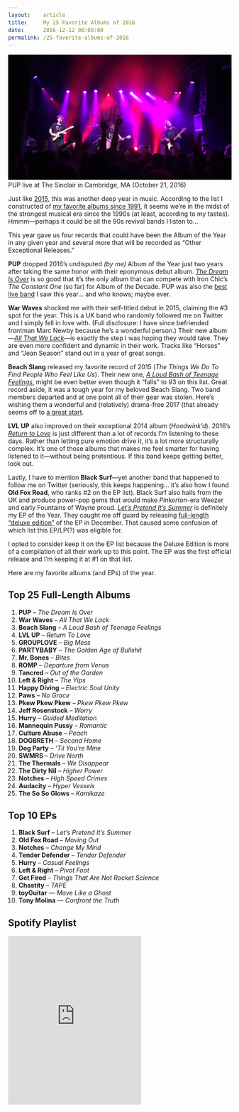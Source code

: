```yaml
---
layout:    article
title:     My 25 Favorite Albums of 2016
date:      2016-12-12 08:00:00
permalink: /25-favorite-albums-of-2016
---
```


<div class="banner-image">
  <img src="/assets/pup.jpg" alt="PUP" />
  <span class="caption">PUP live at The Sinclair in Cambridge, MA (October 21, 2016)</span>
</div>

Just like [2015](25-favorite-albums-of-2015), this was another deep year in music. According to the list I constructed of [my favorite albums since 1991](/retroactive-albums-of-the-year), it seems we’re in the midst of the strongest musical era since the 1990s (at least, according to my tastes). Hmmm—perhaps it could be all the 90s revival bands I listen to…

This year gave us four records that could have been the Album of the Year in any given year and several more that will be recorded as “Other Exceptional Releases.”

**PUP** dropped 2016’s undisputed *(by me)* Album of the Year just two years after taking the same honor with their eponymous debut album. [*The Dream Is Over*](https://puptheband.bandcamp.com/album/the-dream-is-over) is so good that it’s the only album that can compete with Iron Chic’s *The Constant One* (so far) for Album of the Decade. PUP was also the [best live band](https://www.instagram.com/p/BL2n2CWhvDUQVbpnqVy8xqXfDHJQ1ZZuqahhiY0/) I saw this year… and who knows; maybe ever.

**War Waves** shocked me with their self-titled debut in 2015, claiming the #3 spot for the year. This is a UK band who randomly followed me on Twitter and I simply fell in love with. (Full disclosure: I have since befriended frontman Marc Newby because he’s a wonderful person.) Their new album—[*All That We Lack*](https://warwaves.bandcamp.com/album/all-that-we-lack)—is exactly the step I was hoping they would take. They are even more confident and dynamic in their work. Tracks like “Horses” and “Jean Season” stand out in a year of great songs.

**Beach Slang** released my favorite record of 2015 (*The Things We Do To Find People Who Feel Like Us*). Their new one, [*A Loud Bash of Teenage Feelings*](https://beachslang.bandcamp.com/album/a-loud-bash-of-teenage-feelings), might be even better even though it “falls” to #3 on this list. Great record aside, it was a tough year for my beloved Beach Slang. Two band members departed and at one point all of their gear was stolen. Here’s wishing them a wonderful and (relatively) drama-free 2017 (that already seems off to [a great start](http://www.spin.com/2016/12/beach-slang-touring-lineup).

**LVL UP** also improved on their exceptional 2014 album (*Hoodwink’d*). 2016’s [*Return to Love*](https://lvlup.bandcamp.com/album/return-to-love) is just different than a lot of records I’m listening to these days. Rather than letting pure emotion drive it, it’s a lot more structurally complex. It’s one of those albums that makes me feel smarter for having listened to it—without being pretentious. If this band keeps getting better, look out.

Lastly, I have to mention **Black Surf**—yet another band that happened to follow me on Twitter (seriously, this keeps happening… it’s also how I found **Old Fox Road**, who ranks #2 on the EP list). Black Surf also hails from the UK and produce power-pop gems that would make *Pinkerton*-era Weezer and early Fountains of Wayne proud. [*Let’s Pretend It’s Summer*](https://enjoyblacksurf.bandcamp.com/album/lets-pretend-its-summer-ep) is definitely my EP of the Year. They caught me off guard by releasing [full-length “deluxe edition”](https://enjoyblacksurf.bandcamp.com/album/lets-pretend-its-summer-2) of the EP in December. That caused some confusion of which list this EP/LP(?) was eligible for.

I opted to consider keep it on the EP list because the Deluxe Edition is more of a compilation of all their work up to this point. The EP was the first official release and I’m keeping it at #1 on that list.

Here are my favorite albums (and EPs) of the year.

## Top 25 Full-Length Albums

1. **PUP** – *The Dream Is Over*
1. **War Waves** – *All That We Lack*
1. **Beach Slang** – *A Loud Bash of Teenage Feelings*
1. **LVL UP** – *Return To Love*
1. **GROUPLOVE** – *Big Mess*
1. **PARTYBABY** – *The Golden Age of Bullshit*
1. **Mr. Bones** – *Bites*
1. **ROMP** – *Departure from Venus*
1. **Tancred** – *Out of the Garden*
1. **Left & Right** – *The Yips*
1. **Happy Diving** – *Electric Soul Unity*
1. **Paws** – *No Grace*
1. **Pkew Pkew Pkew** – *Pkew Pkew Pkew*
1. **Jeff Rosenstock** – *Worry*
1. **Hurry** – *Guided Meditation*
1. **Mannequin Pussy** – *Romantic*
1. **Culture Abuse** – *Peach*
1. **DOGBRETH** – *Second Home*
1. **Dog Party** – *‘Til You’re Mine*
1. **SWMRS** – *Drive North*
1. **The Thermals** – *We Disappear*
1. **The Dirty Nil** – *Higher Power*
1. **Notches** – *High Speed Crimes*
1. **Audacity** – *Hyper Vessels*
1. **The So So Glows** – *Kamikaze*

## Top 10 EPs

1. **Black Surf** – *Let’s Pretend It’s Summer*
1. **Old Fox Road** – *Moving Out*
1. **Notches** – *Change My Mind*
1. **Tender Defender** – *Tender Defender*
1. **Hurry** – *Casual Feelings*
1. **Left & Right** – *Pivot Foot*
1. **Get Fired** – *Things That Are Not Rocket Science*
1. **Chastity** – *TAPE*
1. **toyGuitar** — *Move Like a Ghost*
1. **Tony Molina** — *Confront the Truth*

## Spotify Playlist

<iframe src="https://embed.spotify.com/?uri=spotify%3Auser%3A123427584%3Aplaylist%3A2WrXo7ZRH6l6angaoN0Gf6" width="300" height="380" frameborder="0" allowtransparency="true"></iframe>
